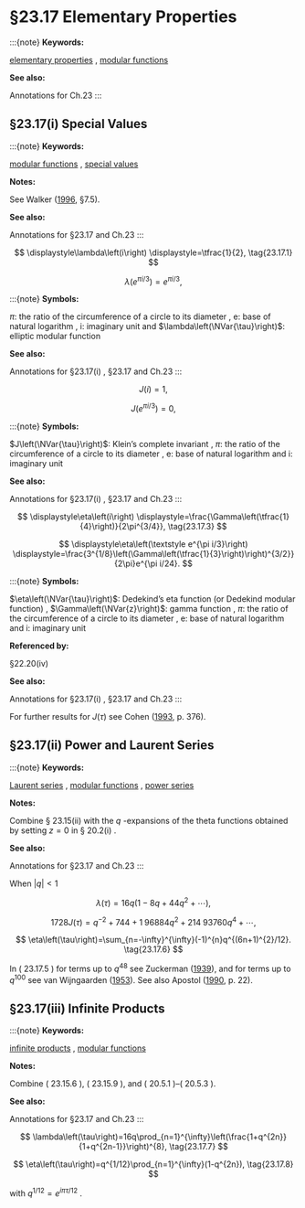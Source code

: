 # §23.17 Elementary Properties

:::{note}
**Keywords:**

[elementary properties](http://dlmf.nist.gov/search/search?q=elementary%20properties) , [modular functions](http://dlmf.nist.gov/search/search?q=modular%20functions)

**See also:**

Annotations for Ch.23
:::


## §23.17(i) Special Values

:::{note}
**Keywords:**

[modular functions](http://dlmf.nist.gov/search/search?q=modular%20functions) , [special values](http://dlmf.nist.gov/search/search?q=special%20values)

**Notes:**

See Walker ([1996](./bib/W.html#bib2359 "Elliptic Functions. A Constructive Approach"), §7.5).

**See also:**

Annotations for §23.17 and Ch.23
:::

<a id="E1"></a>

<a id="Ex1"></a>
$$
\displaystyle\lambda\left(i\right) \displaystyle=\tfrac{1}{2}, \tag{23.17.1}
$$

<a id="Ex2"></a>
$$
\displaystyle\lambda\left(\textstyle e^{\pi i/3}\right) \displaystyle=e^{\pi i/3},
$$

:::{note}
**Symbols:**

$\pi$: the ratio of the circumference of a circle to its diameter , $\mathrm{e}$: base of natural logarithm , $\mathrm{i}$: imaginary unit and $\lambda\left(\NVar{\tau}\right)$: elliptic modular function

**See also:**

Annotations for §23.17(i) , §23.17 and Ch.23
:::

<a id="E2"></a>

<a id="Ex3"></a>
$$
\displaystyle J\left(i\right) \displaystyle=1, \tag{23.17.2}
$$

<a id="Ex4"></a>
$$
\displaystyle J\left(\textstyle e^{\pi i/3}\right) \displaystyle=0,
$$

:::{note}
**Symbols:**

$J\left(\NVar{\tau}\right)$: Klein’s complete invariant , $\pi$: the ratio of the circumference of a circle to its diameter , $\mathrm{e}$: base of natural logarithm and $\mathrm{i}$: imaginary unit

**See also:**

Annotations for §23.17(i) , §23.17 and Ch.23
:::

<a id="E3"></a>

<a id="Ex5"></a>
$$
\displaystyle\eta\left(i\right) \displaystyle=\frac{\Gamma\left(\tfrac{1}{4}\right)}{2\pi^{3/4}}, \tag{23.17.3}
$$

<a id="Ex6"></a>
$$
\displaystyle\eta\left(\textstyle e^{\pi i/3}\right) \displaystyle=\frac{3^{1/8}\left(\Gamma\left(\tfrac{1}{3}\right)\right)^{3/2}}{2\pi}e^{\pi i/24}.
$$

:::{note}
**Symbols:**

$\eta\left(\NVar{\tau}\right)$: Dedekind’s eta function (or Dedekind modular function) , $\Gamma\left(\NVar{z}\right)$: gamma function , $\pi$: the ratio of the circumference of a circle to its diameter , $\mathrm{e}$: base of natural logarithm and $\mathrm{i}$: imaginary unit

**Referenced by:**

§22.20(iv)

**See also:**

Annotations for §23.17(i) , §23.17 and Ch.23
:::

For further results for $J\left(\tau\right)$ see Cohen ([1993](./bib/C.html#bib555 "A Course in Computational Algebraic Number Theory"), p. 376).


## §23.17(ii) Power and Laurent Series

:::{note}
**Keywords:**

[Laurent series](http://dlmf.nist.gov/search/search?q=Laurent%20series) , [modular functions](http://dlmf.nist.gov/search/search?q=modular%20functions) , [power series](http://dlmf.nist.gov/search/search?q=power%20series)

**Notes:**

Combine § 23.15(ii) with the $q$ -expansions of the theta functions obtained by setting $z=0$ in § 20.2(i) .

**See also:**

Annotations for §23.17 and Ch.23
:::

When $|q|<1$


<a id="E4"></a>
$$
\lambda\left(\tau\right)=16q(1-8q+44q^{2}+\cdots), \tag{23.17.4}
$$


<a id="E5"></a>
$$
1728J\left(\tau\right)=q^{-2}+744+1\;96884q^{2}+214\;93760q^{4}+\cdots, \tag{23.17.5}
$$


<a id="E6"></a>
$$
\eta\left(\tau\right)=\sum_{n=-\infty}^{\infty}(-1)^{n}q^{(6n+1)^{2}/12}. \tag{23.17.6}
$$

In ( 23.17.5 ) for terms up to $q^{48}$ see Zuckerman ([1939](./bib/Z.html#bib2501 "The computation of the smaller coefficients of ⁢ J ( τ )")), and for terms up to $q^{100}$ see van Wijngaarden ([1953](./bib/V.html#bib2320 "On the coefficients of the modular invariant ⁢ J ( τ )")). See also Apostol ([1990](./bib/index.html#bib119 "Modular Functions and Dirichlet Series in Number Theory"), p. 22).


## §23.17(iii) Infinite Products

:::{note}
**Keywords:**

[infinite products](http://dlmf.nist.gov/search/search?q=infinite%20products) , [modular functions](http://dlmf.nist.gov/search/search?q=modular%20functions)

**Notes:**

Combine ( 23.15.6 ), ( 23.15.9 ), and ( 20.5.1 )–( 20.5.3 ).

**See also:**

Annotations for §23.17 and Ch.23
:::


<a id="E7"></a>
$$
\lambda\left(\tau\right)=16q\prod_{n=1}^{\infty}\left(\frac{1+q^{2n}}{1+q^{2n-1}}\right)^{8}, \tag{23.17.7}
$$


<a id="E8"></a>
$$
\eta\left(\tau\right)=q^{1/12}\prod_{n=1}^{\infty}(1-q^{2n}), \tag{23.17.8}
$$

with $q^{1/12}=e^{i\pi\tau/12}$ .

